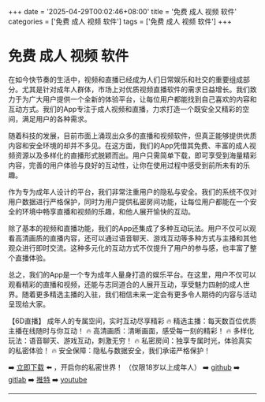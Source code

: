 +++
date = '2025-04-29T00:02:46+08:00'
title = '免费 成人 视频 软件'
categories = ['免费 成人 视频 软件']
tags = ['免费 成人 视频 软件']
+++

# 免费 成人 视频 软件

在如今快节奏的生活中，视频和直播已经成为人们日常娱乐和社交的重要组成部分。尤其是针对成年人群体，市场上对优质视频直播软件的需求日益增长。我们致力于为广大用户提供一个全新的体验平台，让每位用户都能找到自己喜欢的内容和互动方式。我们的App专注于成人视频和直播，力求打造一个既安全又精彩的空间，满足用户的各种需求。

随着科技的发展，目前市面上涌现出众多的直播和视频软件，但真正能够提供优质内容和安全环境的却并不多见。在这方面，我们的App凭借其免费、丰富的成人视频资源以及多样化的直播形式脱颖而出。用户只需简单下载，即可享受到海量精彩内容，完善的用户体验与良好的互动性，让你在使用过程中感受到前所未有的乐趣。

作为专为成年人设计的平台，我们非常注重用户的隐私与安全。我们的系统不仅对用户数据进行严格保护，同时为用户提供私密房间功能，让每位用户都能在一个安全的环境中畅享直播和视频的乐趣，和他人展开愉快的互动。

除了基本的视频和直播功能，我们的App还集成了多种互动玩法。用户不仅可以观看高清画质的直播内容，还可以通过语音聊天、游戏互动等多种方式与主播和其他观众进行即时交流。这种多元化的互动方式不仅提升了用户的参与感，也丰富了整个直播体验。

总之，我们的App是一个专为成年人量身打造的娱乐平台。在这里，用户不仅可以观看精彩的直播和视频，还能与志同道合的人展开互动，享受魅力四射的成人世界。随着更多精选主播的入驻，我们相信未来一定会有更多令人期待的内容与活动呈现给大家。

【6D直播】
成年人的专属空间，实时互动尽享精彩
🔥 精选主播：每天数百位优质主播在线随时与你互动！
🔥 高清画质：清晰画面，感受每一刻的精彩！
🔥 多样化玩法：语音聊天、游戏互动，刺激无穷！
🔥 私密房间：独享专属时光，体验真实的私密体验！
🔥 安全保障：隐私与数据安全，我们承诺严格保护！

➡️ [立即下载](https://down123.s3.ap-east-1.amazonaws.com/down/down.html?channelCode=blog) ⬅️ ，开启你的私密世界！
（仅限18岁以上成年人）
➡️ [github](https://aldult-live.github.io/)
➡️ [gitlab](https://seo-09598d.gitlab.io/)
➡️ [推特](https://x.com/wegame33)
➡️ [youtube](https://www.youtube.com/@6Dlive)

---
